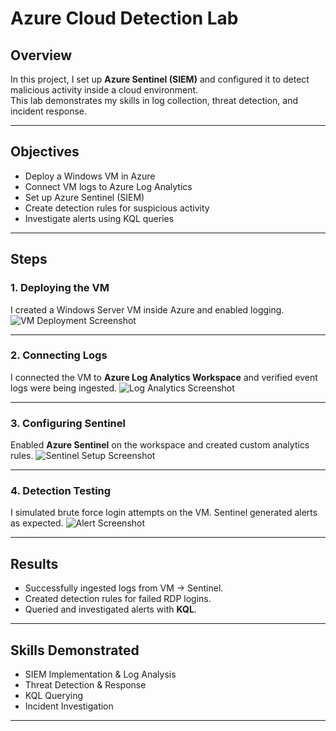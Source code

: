 # Azure Cloud Detection Lab

## Overview
In this project, I set up **Azure Sentinel (SIEM)** and configured it to detect malicious activity inside a cloud environment.  
This lab demonstrates my skills in log collection, threat detection, and incident response.

---

## Objectives
- Deploy a Windows VM in Azure
- Connect VM logs to Azure Log Analytics
- Set up Azure Sentinel (SIEM)
- Create detection rules for suspicious activity
- Investigate alerts using KQL queries

---

## Steps

### 1. Deploying the VM
I created a Windows Server VM inside Azure and enabled logging.
![VM Deployment Screenshot](../images/vm-deployment.png)

---

### 2. Connecting Logs
I connected the VM to **Azure Log Analytics Workspace** and verified event logs were being ingested.
![Log Analytics Screenshot](../images/log-analytics.png)

---

### 3. Configuring Sentinel
Enabled **Azure Sentinel** on the workspace and created custom analytics rules.
![Sentinel Setup Screenshot](../images/sentinel-setup.png)

---

### 4. Detection Testing
I simulated brute force login attempts on the VM. Sentinel generated alerts as expected.
![Alert Screenshot](../images/sentinel-alert.png)

---

## Results
- Successfully ingested logs from VM → Sentinel.  
- Created detection rules for failed RDP logins.  
- Queried and investigated alerts with **KQL**.  

---

## Skills Demonstrated
- SIEM Implementation & Log Analysis  
- Threat Detection & Response  
- KQL Querying  
- Incident Investigation  

---


